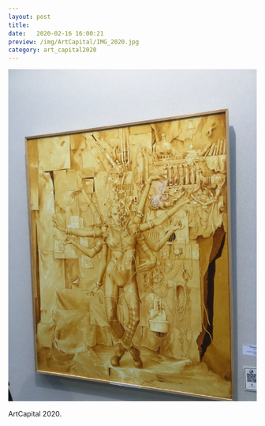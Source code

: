 ```yaml
---
layout: post
title:  
date:   2020-02-16 16:00:21
preview: /img/ArtCapital/IMG_2020.jpg
category: art_capital2020
---
```


![Picture 1](/img/ArtCapital/IMG_2020.jpg) 


ArtCapital 2020.


